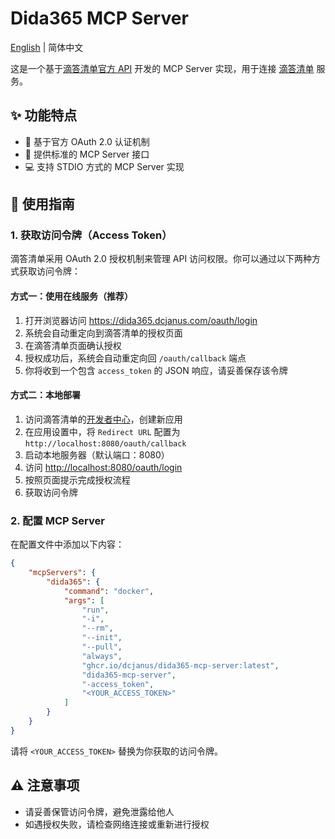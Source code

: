 # Dida365 MCP Server

[English](README.md) | 简体中文

这是一个基于[滴答清单官方 API](https://developer.dida365.com/api#/openapi) 开发的 MCP Server 实现，用于连接 [滴答清单](https://dida365.com) 服务。

## ✨ 功能特点

- 🔐 基于官方 OAuth 2.0 认证机制
- 🎯 提供标准的 MCP Server 接口
- 💻 支持 STDIO 方式的 MCP Server 实现

## 📖 使用指南

### 1. 获取访问令牌（Access Token）

滴答清单采用 OAuth 2.0 授权机制来管理 API 访问权限。你可以通过以下两种方式获取访问令牌：

#### 方式一：使用在线服务（推荐）

1. 打开浏览器访问 <https://dida365.dcjanus.com/oauth/login>
2. 系统会自动重定向到滴答清单的授权页面
3. 在滴答清单页面确认授权
4. 授权成功后，系统会自动重定向回 `/oauth/callback` 端点
5. 你将收到一个包含 `access_token` 的 JSON 响应，请妥善保存该令牌

#### 方式二：本地部署

1. 访问滴答清单的[开发者中心](https://developer.dida365.com/manage)，创建新应用
2. 在应用设置中，将 `Redirect URL` 配置为 `http://localhost:8080/oauth/callback`
3. 启动本地服务器（默认端口：8080）
4. 访问 <http://localhost:8080/oauth/login>
5. 按照页面提示完成授权流程
6. 获取访问令牌

### 2. 配置 MCP Server

在配置文件中添加以下内容：

```json
{
    "mcpServers": {
        "dida365": {
            "command": "docker",
            "args": [
                "run",
                "-i",
                "--rm",
                "--init",
                "--pull",
                "always",
                "ghcr.io/dcjanus/dida365-mcp-server:latest",
                "dida365-mcp-server",
                "-access_token",
                "<YOUR_ACCESS_TOKEN>"
            ]
        }
    }
}
```

请将 `<YOUR_ACCESS_TOKEN>` 替换为你获取的访问令牌。

## ⚠️ 注意事项

- 请妥善保管访问令牌，避免泄露给他人
- 如遇授权失败，请检查网络连接或重新进行授权

